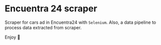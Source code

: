 # Encuentra 24 scraper
Scraper for cars ad in Encuentra24 with `Selenium`. Also, a data pipeline to process data extracted from scraper.

Enjoy :bamboo: